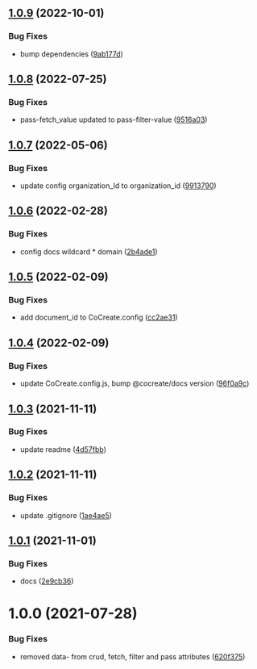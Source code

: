 ## [1.0.9](https://github.com/CoCreate-app/CoCreate-ide/compare/v1.0.8...v1.0.9) (2022-10-01)


### Bug Fixes

* bump dependencies ([9ab177d](https://github.com/CoCreate-app/CoCreate-ide/commit/9ab177dc38b6549ad484976422553eb69fd38e9e))

## [1.0.8](https://github.com/CoCreate-app/CoCreate-ide/compare/v1.0.7...v1.0.8) (2022-07-25)


### Bug Fixes

* pass-fetch_value updated to pass-filter-value ([9516a03](https://github.com/CoCreate-app/CoCreate-ide/commit/9516a03bd11ff853e9cbde95c8e88e2459d078ed))

## [1.0.7](https://github.com/CoCreate-app/CoCreate-ide/compare/v1.0.6...v1.0.7) (2022-05-06)


### Bug Fixes

* update config organization_Id to organization_id ([9913790](https://github.com/CoCreate-app/CoCreate-ide/commit/9913790407d0e36bd125a07adc6216444040183b))

## [1.0.6](https://github.com/CoCreate-app/CoCreate-ide/compare/v1.0.5...v1.0.6) (2022-02-28)


### Bug Fixes

* config docs wildcard * domain ([2b4ade1](https://github.com/CoCreate-app/CoCreate-ide/commit/2b4ade1d3b5ddc64ba21ecaaeef6fb61f008f1fb))

## [1.0.5](https://github.com/CoCreate-app/CoCreate-ide/compare/v1.0.4...v1.0.5) (2022-02-09)


### Bug Fixes

* add document_id to CoCreate.config ([cc2ae31](https://github.com/CoCreate-app/CoCreate-ide/commit/cc2ae31499ea64604ab11e50bc91929cbcd77480))

## [1.0.4](https://github.com/CoCreate-app/CoCreate-ide/compare/v1.0.3...v1.0.4) (2022-02-09)


### Bug Fixes

* update CoCreate.config.js, bump @cocreate/docs version ([96f0a9c](https://github.com/CoCreate-app/CoCreate-ide/commit/96f0a9c75117eea224157025e23004fde1eba8f7))

## [1.0.3](https://github.com/CoCreate-app/CoCreate-ide/compare/v1.0.2...v1.0.3) (2021-11-11)


### Bug Fixes

* update readme ([4d57fbb](https://github.com/CoCreate-app/CoCreate-ide/commit/4d57fbb2d94aaedeb4d67a74dd991348b09ac317))

## [1.0.2](https://github.com/CoCreate-app/CoCreate-ide/compare/v1.0.1...v1.0.2) (2021-11-11)


### Bug Fixes

* update .gitignore ([1ae4ae5](https://github.com/CoCreate-app/CoCreate-ide/commit/1ae4ae595a769064eff87f881581567eeef78777))

## [1.0.1](https://github.com/CoCreate-app/CoCreate-ide/compare/v1.0.0...v1.0.1) (2021-11-01)


### Bug Fixes

* docs ([2e9cb36](https://github.com/CoCreate-app/CoCreate-ide/commit/2e9cb36fdf8b9f9c47ee38c7cde612b2841ceb29))

# 1.0.0 (2021-07-28)


### Bug Fixes

* removed data- from crud, fetch, filter and pass attributes ([620f375](https://github.com/CoCreate-app/CoCreate-ide/commit/620f375d017c74d51532bf290d0f3ac0a07c30b0))
